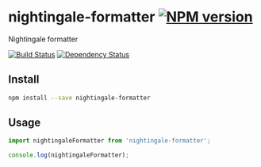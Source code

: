 # nightingale-formatter [![NPM version][npm-image]][npm-url]

Nightingale formatter

[![Build Status][build-status-image]][build-status-url] [![Dependency Status][daviddm-image]][daviddm-url]


## Install

```sh
npm install --save nightingale-formatter
```

## Usage

```js
import nightingaleFormatter from 'nightingale-formatter';

console.log(nightingaleFormatter);
```

[npm-image]: https://img.shields.io/npm/v/nightingale-formatter.svg?style=flat-square
[npm-url]: https://npmjs.org/package/nightingale-formatter
[daviddm-image]: https://david-dm.org/nightingalejs/nightingale-formatter.svg?style=flat-square
[daviddm-url]: https://david-dm.org/nightingalejs/nightingale-formatter
[build-status-image]: https://img.shields.io/circleci/project/nightingalejs/nightingale-formatter/master.svg?style=flat-square
[build-status-url]: https://circleci.com/gh/nightingalejs/nightingale-formatter
